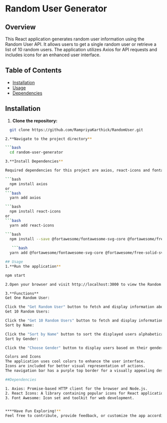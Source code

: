 # Random User Generator

## Overview
This React application generates random user information using the Random User API. It allows users to get a single random user or retrieve a list of 10 random users. The application utilizes Axios for API requests and includes icons for an enhanced user interface.

## Table of Contents
- [Installation](#installation)
- [Usage](#usage)
- [Dependencies](#dependencies)


## Installation
1. **Clone the repository:**
 ```bash
   git clone https://github.com/RampriyaKarthick/RandomUser.git

2.**Navigate to the project directory**

 ```bash
   cd random-user-generator

3.**Install Dependencies**

Required dependencies for this project are axios, react-icons and fontawesome

 ```bash
   npm install axios
or
 ```bash
   yarn add axios

 ```bash
   npm install react-icons 
or
 ```bash
   yarn add react-icons

 ```bash
   npm install --save @fortawesome/fontawesome-svg-core @fortawesome/free-solid-svg-icons @fortawesome/react-fontawesome
   
    ```bash
   yarn add @fortawesome/fontawesome-svg-core @fortawesome/free-solid-svg-icons @fortawesome/react-fontawesome

## Usage
1.**Run the application**

npm start

2.Open your browser and visit http://localhost:3000 to view the Random User Generator.

3.**Functions**
Get One Random User:

Click the "Get Random User" button to fetch and display information about a single random user.
Get 10 Random Users:

Click the "Get 10 Random Users" button to fetch and display information about a list of 10 random users.
Sort by Name:

Click the "Sort by Name" button to sort the displayed users alphabetically by their names.
Sort by Gender:

Click the "Choose Gender" button to display users based on their gender.

Colors and Icons
The application uses cool colors to enhance the user interface.
Icons are included for better visual representation of actions.
The navigation bar has a purple top border for a visually appealing design.

##Dependencies

1. Axios: Promise-based HTTP client for the browser and Node.js.
2. React Icons: A library containing popular icons for React applications.
3. Font Awesome: Icon set and toolkit for web development.


****Have Fun Exploring!**
Feel free to contribute, provide feedback, or customize the app according to your needs. Let the journey begin, and may you discover fascinating profiles along the way








